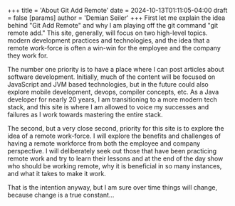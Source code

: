 +++
title = 'About Git Add Remote'
date = 2024-10-13T01:11:05-04:00
draft = false
[params]
  author = 'Demian Seiler'
+++
First let me explain the idea behind "Git Add Remote" and why I am playing off the git command "git remote add." This site, generally, will focus on two high-level topics. modern development practices and technologies, and the idea that a remote work-force is often a win-win for the employee and the company they work for. 

<!--more-->

The number one priority is to have a place where I can post articles about software development. Initially, much of the content will be focused on JavaScript and JVM based technologies, but in the future could also explore mobile development, devops, compiler concepts, etc. As a Java developer for nearly 20 years, I am transitioning to a more modern tech stack, and this site is where I am allowed to voice my successes and failures as I work towards mastering the entire stack.

The second, but a very close second, priority for this site is to explore the idea of a remote work-force. I will explore the benefits and challenges of having a remote workforce from both the employee and company perspective. I will deliberately seek out those that have been practicing remote work and try to learn their lessons and at the end of the day show who should be working remote, why it is beneficial in so many instances, and what it takes to make it work.

That is the intention anyway, but I am sure over time things will change, because change is a true constant...

